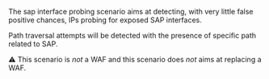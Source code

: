The sap interface probing scenario aims at detecting, with very little false positive chances, IPs probing for exposed SAP interfaces.

Path traversal attempts will be detected with the presence of specific path related to SAP.

:warning: This scenario is _not_ a WAF and this scenario does _not_ aims at replacing a WAF.